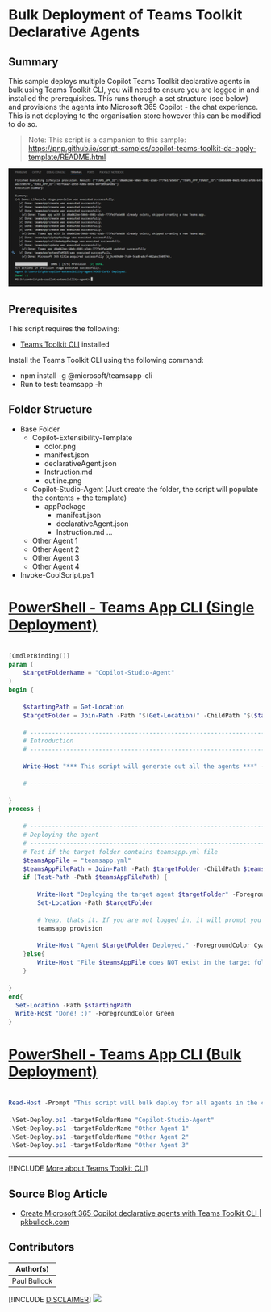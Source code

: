 # Bulk Deployment of Teams Toolkit Declarative Agents

## Summary

This sample deploys multiple Copilot Teams Toolkit declarative agents in bulk using Teams Toolkit CLI, you will need to ensure you are logged in and installed the prerequisites. This runs thorugh a set structure (see below) and provisions the agents into Microsoft 365 Copilot - the chat experience. This is not deploying to the organisation store however this can be modified to do so.

>Note: This script is a campanion to this sample: https://pnp.github.io/script-samples/copilot-teams-toolkit-da-apply-template/README.html

![Example Screenshot](assets/example.png)

## Prerequisites

This script requires the following:
- [Teams Toolkit CLI](https://learn.microsoft.com/en-us/microsoftteams/platform/toolkit/teams-toolkit-cli?pivots=version-three) installed

Install the Teams Toolkit CLI using the following command:

- npm install -g @microsoft/teamsapp-cli
- Run to test: teamsapp -h

## Folder Structure

- Base Folder
  - Copilot-Extensibility-Template
    - color.png
    - manifest.json
    - declarativeAgent.json
    - Instruction.md
    - outline.png
  - Copilot-Studio-Agent (Just create the folder, the script will populate the contents + the template)
    - appPackage
      - manifest.json
      - declarativeAgent.json
      - Instruction.md
      ...
  - Other Agent 1
  - Other Agent 2
  - Other Agent 3
  - Other Agent 4
 - Invoke-CoolScript.ps1

# [PowerShell - Teams App CLI (Single Deployment)](#tab/ps1)
```powershell

[CmdletBinding()]
param (
    $targetFolderName = "Copilot-Studio-Agent"
)
begin {

    $startingPath = Get-Location
    $targetFolder = Join-Path -Path "$(Get-Location)" -ChildPath "$($targetFolderName)"
        
    # ------------------------------------------------------------------------------
    # Introduction
    # ------------------------------------------------------------------------------

    Write-Host "*** This script will generate out all the agents ***" -ForegroundColor Green
    
    # ------------------------------------------------------------------------------

}
process {

    # ------------------------------------------------------------------------------
    # Deploying the agent
    # ------------------------------------------------------------------------------
    # Test if the target folder contains teamsapp.yml file
    $teamsAppFile = "teamsapp.yml"
    $teamsAppFilePath = Join-Path -Path $targetFolder -ChildPath $teamsAppFile
    if (Test-Path -Path $teamsAppFilePath) {
       
        Write-Host "Deploying the target agent $targetFolder" -ForegroundColor Green
        Set-Location -Path $targetFolder
        
        # Yeap, thats it. If you are not logged in, it will prompt you for logging in.
        teamsapp provision

        Write-Host "Agent $targetFolder Deployed." -ForegroundColor Cyan
    }else{
        Write-Host "File $teamsAppFile does NOT exist in the target folder." -ForegroundColor Red
    }
    
}
end{
  Set-Location -Path $startingPath
  Write-Host "Done! :)" -ForegroundColor Green
}

```

# [PowerShell - Teams App CLI (Bulk Deployment)](#tab/ps2)
```powershell

Read-Host -Prompt "This script will bulk deploy for all agents in the current directory. Press Enter to continue or Ctrl+C to cancel."

.\Set-Deploy.ps1 -targetFolderName "Copilot-Studio-Agent"
.\Set-Deploy.ps1 -targetFolderName "Other Agent 1" 
.\Set-Deploy.ps1 -targetFolderName "Other Agent 2"
.\Set-Deploy.ps1 -targetFolderName "Other Agent 3"

```
***
[!INCLUDE [More about Teams Toolkit CLI](../../docfx/includes/MORE-TEAMSTOOLKITCLI.md)]

## Source Blog Article

- [Create Microsoft 365 Copilot declarative agents with Teams Toolkit CLI | pkbullock.com](https://pkbullock.com/blog/2025/create-declarative-agent-with-teams-toolkit-cli)


## Contributors

| Author(s) |
|-----------|
| Paul Bullock |

[!INCLUDE [DISCLAIMER](../../docfx/includes/DISCLAIMER.md)]
<img src="https://m365-visitor-stats.azurewebsites.net/script-samples/scripts/copilot-bulk-deploy-declarative-agents" aria-hidden="true" />
